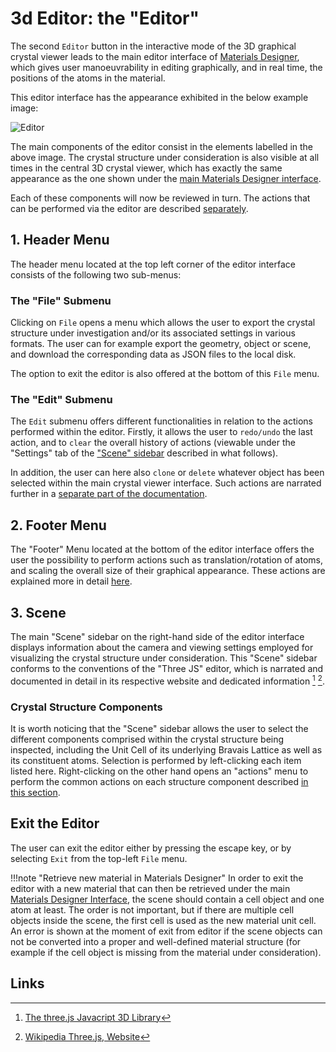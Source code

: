 # 3d Editor: the "Editor" 

The second `Editor` button <i class="zmdi zmdi-border-color zmdi-hc-border"></i> in the interactive mode of the 3D graphical crystal viewer leads to the main editor interface of [Materials Designer](../overview.md), which gives user manoeuvrability in editing graphically, and in real time, the positions of the atoms in the material.

This editor interface has the appearance exhibited in the below example image:

![Editor](../../images/materials-designer/editor.png "Editor")

The main components of the editor consist in the elements labelled in the above image. The crystal structure under consideration is also visible at all times in the central 3D crystal viewer, which has exactly the same appearance as the one shown under the [main Materials Designer interface](../3d-editor.md). 

Each of these components will now be reviewed in turn. The actions that can be performed via the editor are described [separately](editor-actions/overview.md).

## 1. Header Menu

The header menu located at the top left corner of the editor interface consists of the following two sub-menus:

### The "File" Submenu

Clicking on `File` opens a menu which allows the user to export the crystal structure under investigation and/or its associated settings in various formats. The user can for example export the geometry, object or scene, and download the corresponding data as JSON files to the local disk.

The option to exit the editor is also offered at the bottom of this `File` menu.

### The "Edit" Submenu

The `Edit` submenu offers different functionalities in relation to the actions performed within the editor. Firstly, it allows the user to `redo/undo` the last action, and to `clear` the overall history of actions (viewable under the "Settings" tab of the ["Scene" sidebar](#3.-scene) described in what follows). 

In addition, the user can here also `clone` or `delete` whatever object has been selected within the main crystal viewer interface. Such actions are narrated further in a [separate part of the documentation](editor-actions/overview.md).

## 2. Footer Menu

The "Footer" Menu located at the bottom of the editor interface offers the user the possibility to perform actions such as translation/rotation of atoms, and scaling the overall size of their graphical appearance. These actions are explained more in detail [here](editor-actions/overview.md).

## 3. Scene

The main "Scene" sidebar on the right-hand side of the editor interface displays information about the camera and viewing settings employed for visualizing the crystal structure under consideration. This "Scene" sidebar conforms to the conventions of the "Three JS" editor, which is narrated and documented in detail in its respective website and dedicated information [^1] [^2].

### Crystal Structure Components

It is worth noticing that the "Scene" sidebar allows the user to select the different components comprised within the crystal structure being inspected, including the Unit Cell of its underlying Bravais Lattice as well as its constituent atoms. Selection is performed by left-clicking each item listed here. Right-clicking on the other hand opens an "actions" menu to perform the common actions on each structure component described [in this section](editor-actions/overview.md).

## Exit the Editor

The user can exit the editor either by pressing the escape key, or by selecting `Exit` from the top-left `File` menu.

!!!note "Retrieve new material in Materials Designer"
    In order to exit the editor with a new material that can then be retrieved under the main [Materials Designer Interface](../overview.md), the scene should contain a cell object and one atom at least. The order is not important, but if there are multiple cell objects inside the scene, the first cell is used as the new material unit cell. An error is shown at the moment of exit from editor if the scene objects can not be converted into a proper and well-defined material structure (for example if the cell object is missing from the material under consideration). 

## Links

[^1]: [The three.js Javacript 3D Library](https://threejs.org/editor)

[^2]: [Wikipedia Three.js, Website](https://en.wikipedia.org/wiki/Three.js)
